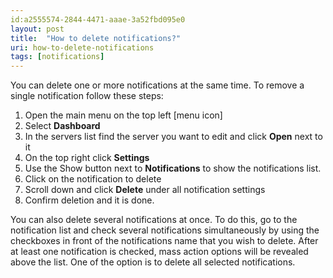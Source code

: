 ```yaml
---
id:a2555574-2844-4471-aaae-3a52fbd095e0
layout: post
title:  "How to delete notifications?"
uri: how-to-delete-notifications
tags: [notifications]
---
```


You can delete one or more notifications at the same time. To remove a single notification follow these steps:

<!-- more -->

1.  Open the main menu on the top left \[menu icon\]
2.  Select **Dashboard**
3.  In the servers list find the server you want to edit and click **Open** next to it
4.  On the top right click **Settings**
5.  Use the Show button next to **Notifications** to show the notifications list.
6.  Click on the notification to delete
7.  Scroll down and click **Delete** under all notification settings
8.  Confirm deletion and it is done.

You can also delete several notifications at once. To do this, go to the 
notification list and check several notifications simultaneously by using 
the checkboxes in front of the notifications name that you wish to delete.
After at least one notification is checked, mass action options will be 
revealed above the list. One of the option is to delete all selected notifications.